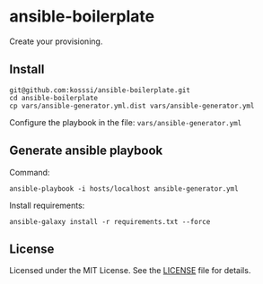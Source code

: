 # ansible-boilerplate

Create your provisioning.

## Install

    git@github.com:kosssi/ansible-boilerplate.git
    cd ansible-boilerplate
    cp vars/ansible-generator.yml.dist vars/ansible-generator.yml

Configure the playbook in the file: `vars/ansible-generator.yml`

## Generate ansible playbook

Command:

    ansible-playbook -i hosts/localhost ansible-generator.yml

Install requirements:

    ansible-galaxy install -r requirements.txt --force

## License

Licensed under the MIT License. See the [LICENSE](LICENSE) file for details.
